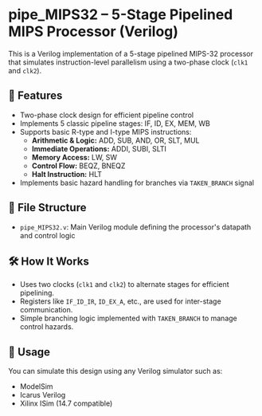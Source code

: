 # pipe_MIPS32 – 5-Stage Pipelined MIPS Processor (Verilog)

This is a Verilog implementation of a 5-stage pipelined MIPS-32 processor that simulates instruction-level parallelism using a two-phase clock (`clk1` and `clk2`).

## 📌 Features
- Two-phase clock design for efficient pipeline control
- Implements 5 classic pipeline stages: IF, ID, EX, MEM, WB
- Supports basic R-type and I-type MIPS instructions:
  - **Arithmetic & Logic:** ADD, SUB, AND, OR, SLT, MUL
  - **Immediate Operations:** ADDI, SUBI, SLTI
  - **Memory Access:** LW, SW
  - **Control Flow:** BEQZ, BNEQZ
  - **Halt Instruction:** HLT
- Implements basic hazard handling for branches via `TAKEN_BRANCH` signal

## 📂 File Structure
- `pipe_MIPS32.v`: Main Verilog module defining the processor's datapath and control logic

## 🛠️ How It Works
- Uses two clocks (`clk1` and `clk2`) to alternate stages for efficient pipelining.
- Registers like `IF_ID_IR`, `ID_EX_A`, etc., are used for inter-stage communication.
- Simple branching logic implemented with `TAKEN_BRANCH` to manage control hazards.

## 🚀 Usage
You can simulate this design using any Verilog simulator such as:
- ModelSim
- Icarus Verilog
- Xilinx ISim (14.7 compatible)

